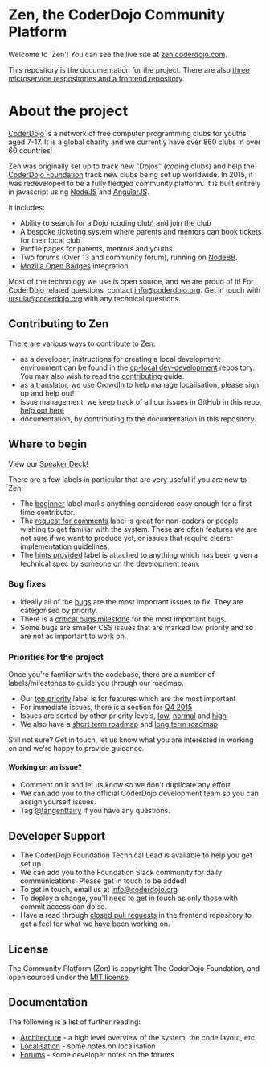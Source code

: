 # Zen, the CoderDojo Community Platform

Welcome to 'Zen'! You can see the live site at [zen.coderdojo.com](https://zen.coderdojo.com).

This repository is the documentation for the project. There are also [three microservice respositories and a frontend repository](https://github.com/CoderDojo/community-platform/blob/master/architecture.md).

# About the project

[CoderDojo](coderdojo.com) is a network of free computer programming clubs for youths aged 7-17. It is a global charity and we currently have over 860 clubs in over 60 countries!

Zen was originally set up to track new "Dojos" (coding clubs) and help the [CoderDojo Foundation](https://coderdojo.com/about/coderdojo-foundation/) track new clubs being set up worldwide.
In 2015, it was redeveloped to be a fully fledged community platform. It is built entirely in javascript using [NodeJS](https://nodejs.org/) and [AngularJS](https://angularjs.org/).

It includes:
- Ability to search for a Dojo (coding club) and join the club
- A bespoke ticketing system where parents and mentors can book tickets for their local club
- Profile pages for parents, mentors and youths
- Two forums (Over 13 and community forum), running on [NodeBB](https://nodebb.org/).
- [Mozilla Open Badges](http://openbadges.org/) integration.

Most of the technology we use is open source, and we are proud of it! For CoderDojo related questions, contact info@coderdojo.org.
Get in touch with ursula@coderdojo.org with any technical questions.

## Contributing to Zen

There are various ways to contribute to Zen:

* as a developer, instructions for creating a local development environment can be found in the [cp-local dev-development](https://github.com/CoderDojo/cp-local-development) repository. You may also wish to read the [contributing](CONTRIBUTING.md) guide.
* as a translator, we use [CrowdIn](https://crowdin.com/project/zen-community-platform) to help manage localisation, please sign up and help out!
* issue management, we keep track of all our issues in GitHub in this repo, [help out here](https://github.com/CoderDojo/community-platform/issues)
* documentation, by contributing to the documentation in this repository.

## Where to begin

View our [Speaker Deck](https://speakerdeck.com/helloworldfoundation/contributing-to-zen-the-coderdojo-open-source-community-platform)!

There are a few labels in particular that are very useful if you are new to Zen:
* The [beginner](https://github.com/CoderDojo/community-platform/labels/beginner) label marks anything considered easy enough for a first time contributor. 
* The [request for comments](https://github.com/CoderDojo/community-platform/labels/request%20for%20comments) label is great for non-coders or people wishing to get familiar with the system. These are often features we are not sure if we want to produce yet, or issues that require clearer implementation guidelines.
* The [hints provided](https://github.com/CoderDojo/community-platform/labels/hints%20provided) label is attached to anything which has been given a technical spec by someone on the development team.

### Bug fixes

* Ideally all of the [bugs](https://github.com/CoderDojo/community-platform/labels/bug) are the most important issues to fix. They are categorised by priority. 
* There is a [critical bugs milestone](https://github.com/CoderDojo/community-platform/milestones/Critical%20bugs) for the most important bugs.
* Some bugs are smaller CSS issues that are marked low priority and so are not as important to work on. 

### Priorities for the project

Once you're familiar with the codebase, there are a number of labels/milestones to guide you through our roadmap.
- Our [top priority](https://github.com/CoderDojo/community-platform/labels/top%20priority) label is for features which are the most important
- For immediate issues, there is a section for [Q4 2015](https://github.com/CoderDojo/community-platform/milestones/2015%20Q4%20issues%20to%20complete)
- Issues are sorted by other priority levels, [low](https://github.com/CoderDojo/community-platform/labels/low%20priority), [normal](https://github.com/CoderDojo/community-platform/labels/normal%20priority) and [high](https://github.com/CoderDojo/community-platform/labels/high%20priority)
- We also have a [short term roadmap](https://github.com/CoderDojo/community-platform/milestones/Short%20term%20roadmap) and [long term roadmap](https://github.com/CoderDojo/community-platform/milestones/Long%20term%20roadmap)

Still not sure? Get in touch, let us know what you are interested in working on and we're happy to provide guidance.

#### Working on an issue?

- Comment on it and let us know so we don't duplicate any effort.
- We can add you to the official CoderDojo development team so you can assign yourself issues. 
- Tag [@tangentfairy](https://github.com/tangentfairy) if you have any questions.

## Developer Support

* The CoderDojo Foundation Technical Lead is available to help you get set up.
* We can add you to the Foundation Slack community for daily communications. Please get in touch to be added! 
* To get in touch, email us at info@coderdojo.org
* To deploy a change, you'll need to get in touch as only those with commit access can do so. 
* Have a read through [closed pull requests](https://github.com/CoderDojo/cp-zen-platform/pulls?q=is%3Apr+is%3Aclosed) in the frontend repository to get a feel for what we have been working on.

## License

The Community Platform (Zen) is copyright The CoderDojo Foundation, and open sourced under the [MIT license](LICENSE.md).

## Documentation

The following is a list of further reading:

* [Architecture](architecture.md) - a high level overview of the system, the code layout, etc
* [Localisation](localisation.md) - some notes on localisation
* [Forums](forums.md) - some developer notes on the forums
